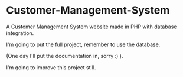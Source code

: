 # Customer-Management-System
A Customer Management System website made in PHP with database integration.

I'm going to put the full project, remember to use the database.

(One day I'll put the documentation in, sorry :) ).

I'm going to improve this project still.
